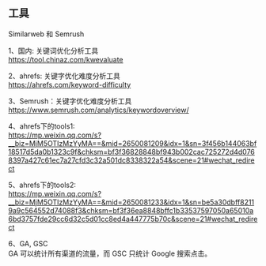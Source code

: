 ## 工具
Similarweb 和 Semrush 

1、国内: 关键词优化分析工具       
https://tool.chinaz.com/kwevaluate     

2、ahrefs: 关键字优化难度分析工具      
https://ahrefs.com/keyword-difficulty      

3、Semrush：关键字优化难度分析工具    
https://www.semrush.com/analytics/keywordoverview/ 

4、ahrefs下的tools1:    
https://mp.weixin.qq.com/s?__biz=MjM5OTIzMzYyMA==&mid=2650081209&idx=1&sn=3f456b144063bf18517d5da0b1323c9f&chksm=bf3f36828848bf943b002cac725272d4d0768397a427c61ec7a27cfd3c32a501dc8338322a54&scene=21#wechat_redirect

5、ahrefs下的tools2:    
https://mp.weixin.qq.com/s?__biz=MjM5OTIzMzYyMA==&mid=2650081233&idx=1&sn=be5a30dbff82119a9c564552d74088f3&chksm=bf3f36ea8848bffc1b33537597050a65010a6bd3757fde29cc6d32c5d01cc8ed4a447775b70c&scene=21#wechat_redirect

6、GA, GSC    
GA 可以统计所有渠道的流量，而 GSC 只统计 Google 搜索点击。







